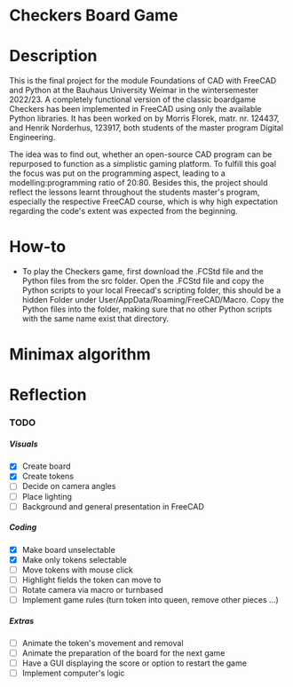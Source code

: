
# Checkers Board Game

# Description

This is the final project for the module Foundations of CAD with FreeCAD and Python at the Bauhaus University Weimar in the wintersemester 2022/23. 
A completely functional version of the classic boardgame Checkers has been implemented in FreeCAD using only the available Python libraries.
It has been worked on by Morris Florek, matr. nr. 124437, and Henrik Norderhus, 123917, both students of the master program Digital Engineering.

The idea was to find out, whether an open-source CAD program can be repurposed to function as a simplistic gaming platform. 
To fulfill this goal the focus was put on the programming aspect, leading to a modelling:programming ratio of 20:80. Besides this, the project should reflect the lessons learnt throughout the students master's program, especially the respective FreeCAD course, which is why high expectation regarding the code's extent was expected from the beginning.

# How-to 

* To play the Checkers game, first download the .FCStd file and the Python files from the src folder. Open the .FCStd file and copy the Python scripts to your local Freecad's scripting folder, this should be a hidden Folder under User/AppData/Roaming/FreeCAD/Macro. Copy the Python files into the folder, making sure that no other Python scripts with the same name exist that directory.



# Minimax algorithm

# Reflection

### TODO

##### Visuals

- [x] Create board
- [x] Create tokens
- [ ] Decide on camera angles
- [ ] Place lighting
- [ ] Background and general presentation in FreeCAD

##### Coding

- [x] Make board unselectable
- [x] Make only tokens selectable
- [ ] Move tokens with mouse click
- [ ] Highlight fields the token can move to
- [ ] Rotate camera via macro or turnbased
- [ ] Implement game rules (turn token into queen, remove other pieces ...)

##### Extras

- [ ] Animate the token's movement and removal
- [ ] Animate the preparation of the board for the next game
- [ ] Have a GUI displaying the score or option to restart the game
- [ ] Implement computer's logic
